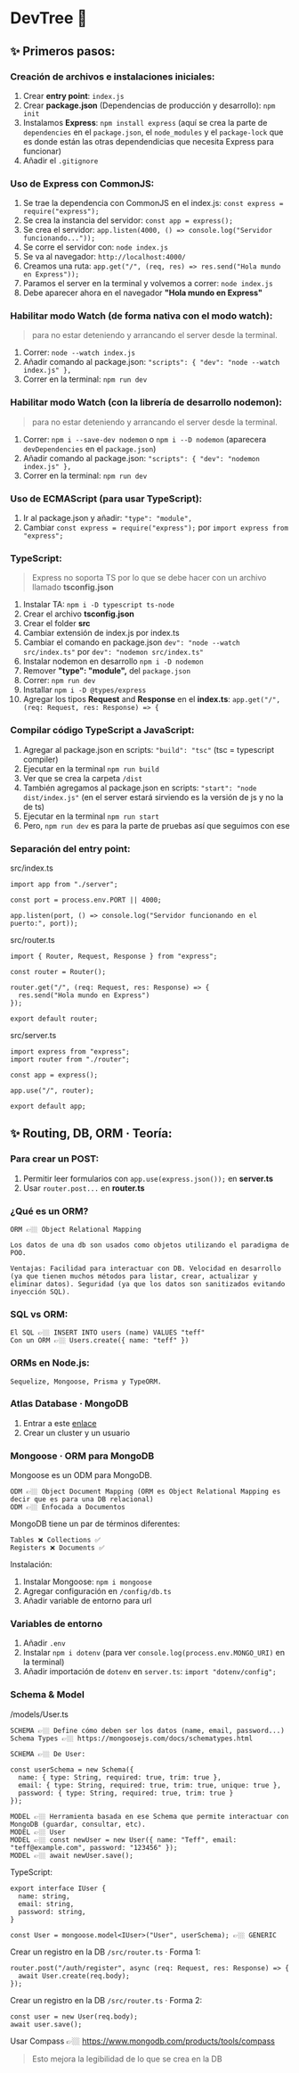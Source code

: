 # DevTree 🌲

## ✨ Primeros pasos:

### Creación de archivos e instalaciones iniciales:

1. Crear **entry point**: `index.js`
2. Crear **package.json** (Dependencias de producción y desarrollo): `npm init`
3. Instalamos **Express**: `npm install express` (aquí se crea la parte de `dependencies` en el `package.json`, el `node_modules` y el `package-lock` que es donde están las otras dependendicias que necesita Express para funcionar)
4. Añadir el `.gitignore`

### Uso de Express con CommonJS:

1. Se trae la dependencia con CommonJS en el index.js: `const express = require("express");`
2. Se crea la instancia del servidor: `const app = express();`
3. Se crea el servidor: `app.listen(4000, () => console.log("Servidor funcionando..."));`
4. Se corre el servidor con: `node index.js`
5. Se va al navegador: `http://localhost:4000/`
6. Creamos una ruta: `app.get("/", (req, res) => res.send("Hola mundo en Express"));`
7. Paramos el server en la terminal y volvemos a correr: `node index.js`
8. Debe aparecer ahora en el navegador **"Hola mundo en Express"**

### Habilitar modo Watch (de forma nativa con el **modo watch**):
> para no estar deteniendo y arrancando el server desde la terminal.

1. Correr: `node --watch index.js`
2. Añadir comando al package.json: `"scripts": { "dev": "node --watch index.js" },`
3. Correr en la terminal: `npm run dev`

### Habilitar modo Watch (con la librería de desarrollo **nodemon**):
> para no estar deteniendo y arrancando el server desde la terminal.

1. Correr: `npm i --save-dev nodemon` o `npm i --D nodemon` (aparecera `devDependencies` en el `package.json`)
2. Añadir comando al package.json: `"scripts": { "dev": "nodemon index.js" },`
3. Correr en la terminal: `npm run dev`

### Uso de ECMAScript (para usar TypeScript):

1. Ir al package.json y añadir: `"type": "module",`
2. Cambiar `const express = require("express");` por `import express from "express";`

### TypeScript:
> Express no soporta TS por lo que se debe hacer con un archivo llamado **tsconfig.json**

1. Instalar TA: `npm i -D typescript ts-node`
2. Crear el archivo **tsconfig.json**
3. Crear el folder **src**
4. Cambiar extensión de index.js por index.ts
5. Cambiar el comando en package.json `dev": "node --watch src/index.ts"` por `dev": "nodemon src/index.ts"`
6. Instalar nodemon en desarrollo `npm i -D nodemon` 
7. Remover **"type": "module",** del `package.json`
8. Correr: `npm run dev`
9. Installar `npm i -D @types/express`
10. Agregar los tipos **Request** and **Response** en el **index.ts**: `app.get("/", (req: Request, res: Response) => {`

### Compilar código TypeScript a JavaScript:

1. Agregar al package.json en scripts: `"build": "tsc"` (tsc = typescript compiler)
2. Ejecutar en la terminal `npm run build`
3. Ver que se crea la carpeta `/dist`
4. También agregamos al package.json en scripts: `"start": "node dist/index.js"` (en el server estará sirviendo es la versión de js y no la de ts)
5. Ejecutar en la terminal `npm run start`
6. Pero, `npm run dev` es para la parte de pruebas así que seguimos con ese

### Separación del entry point:

src/index.ts

```
import app from "./server";

const port = process.env.PORT || 4000;

app.listen(port, () => console.log("Servidor funcionando en el puerto:", port));
```

src/router.ts

```
import { Router, Request, Response } from "express";

const router = Router();

router.get("/", (req: Request, res: Response) => {
  res.send("Hola mundo en Express")
});

export default router;
```

src/server.ts

```
import express from "express";
import router from "./router";

const app = express();

app.use("/", router);

export default app;
```

## ✨ Routing, DB, ORM · Teoría:

### Para crear un POST:

1. Permitir leer formularios con `app.use(express.json());` en **server.ts**
2. Usar `router.post...` en **router.ts**

### ¿Qué es un ORM?

```
ORM 👉🏼 Object Relational Mapping

Los datos de una db son usados como objetos utilizando el paradigma de POO.

Ventajas: Facilidad para interactuar con DB. Velocidad en desarrollo (ya que tienen muchos métodos para listar, crear, actualizar y eliminar datos). Seguridad (ya que los datos son sanitizados evitando inyección SQL).
```

### SQL vs ORM: 

```
El SQL 👉🏼 INSERT INTO users (name) VALUES "teff"
Con un ORM 👉🏼 Users.create({ name: "teff" })
```

### ORMs en Node.js:

```
Sequelize, Mongoose, Prisma y TypeORM.
```

### Atlas Database · MongoDB

1. Entrar a este [enlace](https://www.mongodb.com/products/platform/atlas-database)
2. Crear un cluster y un usuario

### Mongoose · ORM para MongoDB

Mongoose es un ODM para MongoDB.

```
ODM 👉🏼 Object Document Mapping (ORM es Object Relational Mapping es decir que es para una DB relacional)
ODM 👉🏼 Enfocada a Documentos
```

MongoDB tiene un par de términos diferentes:

```
Tables ❌ Collections ✅
Registers ❌ Documents ✅
```

Instalación:

1. Instalar Mongoose: `npm i mongoose`
2. Agregar configuración en `/config/db.ts`
3. Añadir variable de entorno para url

### Variables de entorno

1. Añadir `.env`
2. Instalar `npm i dotenv` (para ver `console.log(process.env.MONGO_URI)` en la terminal)
3. Añadir importación de `dotenv` en `server.ts`: `import "dotenv/config";`

### Schema & Model

/models/User.ts

```
SCHEMA 👉🏼 Define cómo deben ser los datos (name, email, password...)
Schema Types 👉🏼 https://mongoosejs.com/docs/schematypes.html

SCHEMA 👉🏼 De User:

const userSchema = new Schema({
  name: { type: String, required: true, trim: true },
  email: { type: String, required: true, trim: true, unique: true },
  password: { type: String, required: true, trim: true }
});

MODEL 👉🏼 Herramienta basada en ese Schema que permite interactuar con MongoDB (guardar, consultar, etc).
MODEL 👉🏼 User
MODEL 👉🏼 const newUser = new User({ name: "Teff", email: "teff@example.com", password: "123456" });
MODEL 👉🏼 await newUser.save();
```

TypeScript:

```
export interface IUser {
  name: string,
  email: string,
  password: string,
}

const User = mongoose.model<IUser>("User", userSchema); 👉🏼 GENERIC
```

Crear un registro en la DB `/src/router.ts` · Forma 1:

```
router.post("/auth/register", async (req: Request, res: Response) => {
  await User.create(req.body);
});
```

Crear un registro en la DB `/src/router.ts` · Forma 2:

```
const user = new User(req.body);
await user.save();
```

Usar Compass 👉🏼 https://www.mongodb.com/products/tools/compass
> Esto mejora la legibilidad de lo que se crea en la DB
